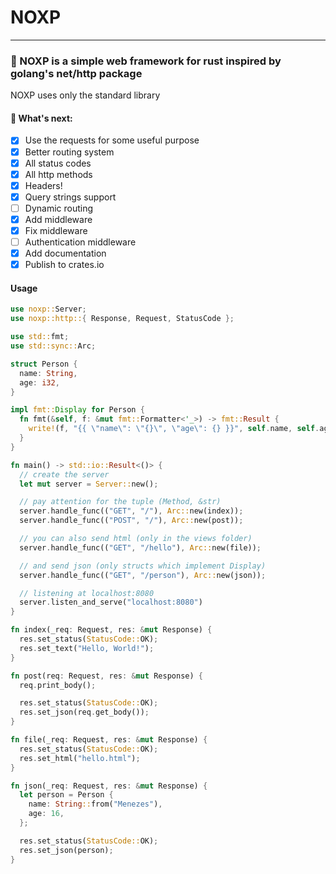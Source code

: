 # NOXP
***
### 🦀 NOXP is a simple web framework for rust inspired by golang's net/http package
NOXP uses only the standard library

#### 🚧 What's next:
- [x] Use the requests for some useful purpose
- [x] Better routing system
- [x] All status codes
- [x] All http methods
- [x] Headers!
- [x] Query strings support
- [ ] Dynamic routing
- [x] Add middleware
- [x] Fix middleware
- [ ] Authentication middleware
- [x] Add documentation
- [x] Publish to crates.io

#### Usage
```rust
use noxp::Server;
use noxp::http::{ Response, Request, StatusCode };

use std::fmt;
use std::sync::Arc;

struct Person {
  name: String,
  age: i32,
}

impl fmt::Display for Person {
  fn fmt(&self, f: &mut fmt::Formatter<'_>) -> fmt::Result {
    write!(f, "{{ \"name\": \"{}\", \"age\": {} }}", self.name, self.age)
  }
}

fn main() -> std::io::Result<()> {
  // create the server
  let mut server = Server::new();

  // pay attention for the tuple (Method, &str)
  server.handle_func(("GET", "/"), Arc::new(index));
  server.handle_func(("POST", "/"), Arc::new(post));

  // you can also send html (only in the views folder)
  server.handle_func(("GET", "/hello"), Arc::new(file));

  // and send json (only structs which implement Display)
  server.handle_func(("GET", "/person"), Arc::new(json));

  // listening at localhost:8080
  server.listen_and_serve("localhost:8080")
}

fn index(_req: Request, res: &mut Response) {
  res.set_status(StatusCode::OK);
  res.set_text("Hello, World!");
}

fn post(req: Request, res: &mut Response) {
  req.print_body();

  res.set_status(StatusCode::OK);
  res.set_json(req.get_body());
}

fn file(_req: Request, res: &mut Response) {
  res.set_status(StatusCode::OK);
  res.set_html("hello.html");
}

fn json(_req: Request, res: &mut Response) {
  let person = Person {
    name: String::from("Menezes"),
    age: 16,
  };

  res.set_status(StatusCode::OK);
  res.set_json(person);
}
```
